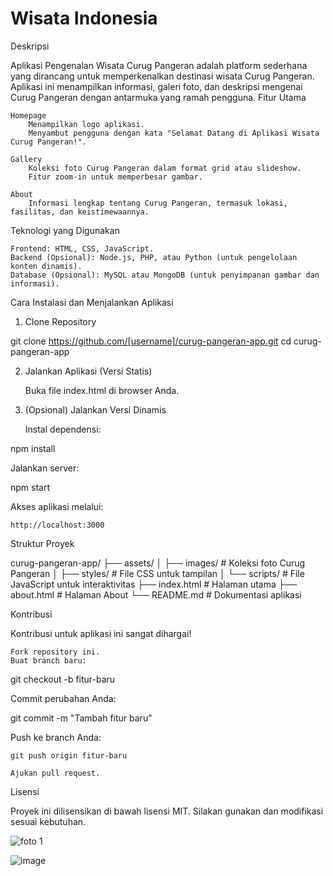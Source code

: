 # Wisata Indonesia

Deskripsi

Aplikasi Pengenalan Wisata Curug Pangeran adalah platform sederhana yang dirancang untuk memperkenalkan destinasi wisata Curug Pangeran. Aplikasi ini menampilkan informasi, galeri foto, dan deskripsi mengenai Curug Pangeran dengan antarmuka yang ramah pengguna.
Fitur Utama

    Homepage
        Menampilkan logo aplikasi.
        Menyambut pengguna dengan kata "Selamat Datang di Aplikasi Wisata Curug Pangeran!".

    Gallery
        Koleksi foto Curug Pangeran dalam format grid atau slideshow.
        Fitur zoom-in untuk memperbesar gambar.

    About
        Informasi lengkap tentang Curug Pangeran, termasuk lokasi, fasilitas, dan keistimewaannya.

Teknologi yang Digunakan

    Frontend: HTML, CSS, JavaScript.
    Backend (Opsional): Node.js, PHP, atau Python (untuk pengelolaan konten dinamis).
    Database (Opsional): MySQL atau MongoDB (untuk penyimpanan gambar dan informasi).

Cara Instalasi dan Menjalankan Aplikasi
1. Clone Repository

git clone https://github.com/[username]/curug-pangeran-app.git
cd curug-pangeran-app

2. Jalankan Aplikasi (Versi Statis)

    Buka file index.html di browser Anda.

3. (Opsional) Jalankan Versi Dinamis

    Instal dependensi:

npm install

Jalankan server:

npm start

Akses aplikasi melalui:

    http://localhost:3000

Struktur Proyek

curug-pangeran-app/
├── assets/
│   ├── images/       # Koleksi foto Curug Pangeran
│   ├── styles/       # File CSS untuk tampilan
│   └── scripts/      # File JavaScript untuk interaktivitas
├── index.html        # Halaman utama
├── about.html        # Halaman About
└── README.md         # Dokumentasi aplikasi

Kontribusi

Kontribusi untuk aplikasi ini sangat dihargai!

    Fork repository ini.
    Buat branch baru:

git checkout -b fitur-baru

Commit perubahan Anda:

git commit -m "Tambah fitur baru"

Push ke branch Anda:

    git push origin fitur-baru

    Ajukan pull request.

Lisensi

Proyek ini dilisensikan di bawah lisensi MIT. Silakan gunakan dan modifikasi sesuai kebutuhan.

![foto 1](https://github.com/user-attachments/assets/b02bda61-6b61-422f-9d9a-ae5d78a5c1b5)


![image](https://github.com/user-attachments/assets/4646bb14-d60d-4171-b507-283573099f09)

